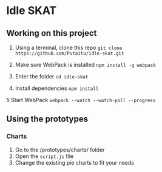 # Idle SKAT

## Working on this project

1. Using a terminal, clone this repo
   `git clone https://github.com/Putaitu/idle-skat.git`

2. Make sure WebPack is installed
   `npm install -g webpack`
   
3. Enter the folder
   `cd idle-skat`

4. Install dependencies
   `npm install`

5 Start WebPack
   `webpack --watch --watch-poll --progress`
   
## Using the prototypes

### Charts
1. Go to the /prototypes/charts/ folder
2. Open the `script.js` file
3. Change the existing pie charts to fit your needs
